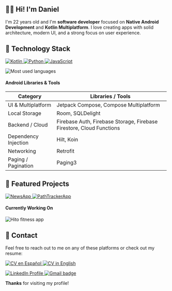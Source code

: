 ## 👋🏼 Hi! I'm Daniel

I'm 22 years old and I'm **software developer** focused on **Native Android Development** and **Kotlin Multiplatform**.
I love creating apps with solid architecture, modern UI, and a strong focus on user experience.

## 🧰 Technology Stack

<p align="left">
  <a href="https://kotlinlang.org" target="_blank"> <img src="https://img.shields.io/badge/Kotlin-7F52FF?style=for-the-badge&logo=kotlin&logoColor=white" alt="Kotlin"/> </a>
  <a href="https://www.python.org" target="_blank"> <img src="https://img.shields.io/badge/Python-3776AB?style=for-the-badge&logo=python&logoColor=white" alt="Python"/> </a>
  <a href="https://developer.mozilla.org/en-US/docs/Web/JavaScript" target="_blank"> <img src="https://img.shields.io/badge/JavaScript-F7DF1E?style=for-the-badge&logo=javascript&logoColor=black" alt="JavaScript"/> </a>
</p>

<p align="left">
  <img src="https://github-readme-stats.vercel.app/api/top-langs/?username=Daanfb&layout=compact&theme=swift&hide=jupyter%20notebook" alt="Most used languages" />
</p>

#### Android Libraries & Tools

| Category               | Libraries / Tools                                                     |
|-------------------------|----------------------------------------------------------------------|
| UI & Multiplatform      | Jetpack Compose, Compose Multiplatform                               |
| Local Storage           | Room, SQLDelight                                                     |
| Backend / Cloud         | Firebase Auth, Firebase Storage, Firebase Firestore, Cloud Functions |
| Dependency Injection    | Hilt, Koin                                                           |
| Networking              | Retrofit                                                             |
| Paging / Pagination     | Paging3                                                              |


## 🚀 Featured Projects

<p align="left">
  <a href="https://github.com/Daanfb/NewsApp">
    <img src="https://github-readme-stats.vercel.app/api/pin/?username=Daanfb&repo=NewsApp&theme=swift&show_owner=false" alt="NewsApp" align="top"/>
  </a>

  <a href="https://github.com/Daanfb/PathTrackerApp">
    <img src="https://github-readme-stats.vercel.app/api/pin/?username=Daanfb&repo=PathTrackerApp&theme=swift&show_owner=false" alt="PathTrackerApp" align="top"/>
  </a>
</p>

#### Currently Working On

<p align="left"> 
  <img src="https://img.shields.io/badge/Hito_(Fitness_App)-Work%20in%20Progress-4285F4?style=for-the-badge&logo=kotlin&logoColor=white" alt="Hito fitness app" />  
</p>

## 📱 Contact

Feel free to reach out to me on any of these platforms or check out my resume:

<p align="left">
  <a href="https://drive.google.com/file/d/1twGAZRa73RUKu492cFV4gAK1lSLQpsDd/view?usp=drive_link">
    <img src="https://img.shields.io/badge/CV-Español-0077B5?style=for-the-badge&logo=googledrive&logoColor=white" alt="CV en Español"/>
  </a>
  <a href="https://drive.google.com/file/d/1X9Jq_eHSR9jGLCi8Wo5Nl7JNtUA2Boyp/view?usp=drive_link">
    <img src="https://img.shields.io/badge/CV-English-0077B5?style=for-the-badge&logo=googledrive&logoColor=white" alt="CV in English"/>
  </a>
</p>
<p align="left">
  <a href="https://www.linkedin.com/in/daniel-frias-balbuena/">
    <img src="https://img.shields.io/badge/-LinkedIn-0A66C2?style=for-the-badge&logo=linkedin&logoColor=white" alt="LinkedIn Profile">
  </a>
  <a href="mailto:danielfb2312@gmail.com">
    <img src="https://img.shields.io/badge/-Gmail-EA4335?style=for-the-badge&logo=gmail&logoColor=white" alt="Gmail badge" />
  </a>
</p>

**Thanks** for visiting my profile!
